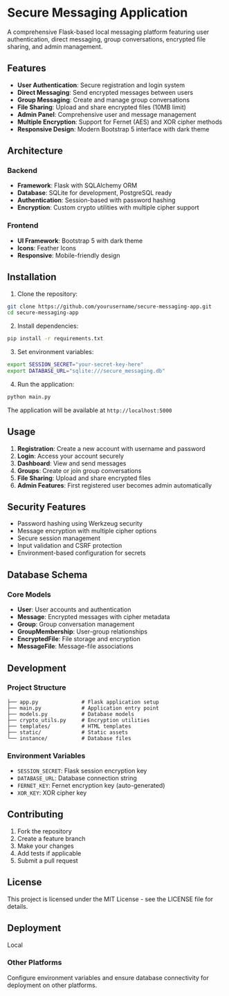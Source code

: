 # Secure Messaging Application

A comprehensive Flask-based local messaging platform featuring user authentication, direct messaging, group conversations, encrypted file sharing, and admin management.

## Features

- **User Authentication**: Secure registration and login system
- **Direct Messaging**: Send encrypted messages between users
- **Group Messaging**: Create and manage group conversations
- **File Sharing**: Upload and share encrypted files (10MB limit)
- **Admin Panel**: Comprehensive user and message management
- **Multiple Encryption**: Support for Fernet (AES) and XOR cipher methods
- **Responsive Design**: Modern Bootstrap 5 interface with dark theme

## Architecture

### Backend
- **Framework**: Flask with SQLAlchemy ORM
- **Database**: SQLite for development, PostgreSQL ready
- **Authentication**: Session-based with password hashing
- **Encryption**: Custom crypto utilities with multiple cipher support

### Frontend
- **UI Framework**: Bootstrap 5 with dark theme
- **Icons**: Feather Icons
- **Responsive**: Mobile-friendly design

## Installation

1. Clone the repository:
```bash
git clone https://github.com/yourusername/secure-messaging-app.git
cd secure-messaging-app
```

2. Install dependencies:
```bash
pip install -r requirements.txt
```

3. Set environment variables:
```bash
export SESSION_SECRET="your-secret-key-here"
export DATABASE_URL="sqlite:///secure_messaging.db"
```

4. Run the application:
```bash
python main.py
```

The application will be available at `http://localhost:5000`

## Usage

1. **Registration**: Create a new account with username and password
2. **Login**: Access your account securely
3. **Dashboard**: View and send messages
4. **Groups**: Create or join group conversations
5. **File Sharing**: Upload and share encrypted files
6. **Admin Features**: First registered user becomes admin automatically

## Security Features

- Password hashing using Werkzeug security
- Message encryption with multiple cipher options
- Secure session management
- Input validation and CSRF protection
- Environment-based configuration for secrets

## Database Schema

### Core Models
- **User**: User accounts and authentication
- **Message**: Encrypted messages with cipher metadata
- **Group**: Group conversation management
- **GroupMembership**: User-group relationships
- **EncryptedFile**: File storage and encryption
- **MessageFile**: Message-file associations

## Development

### Project Structure
```
├── app.py              # Flask application setup
├── main.py             # Application entry point
├── models.py           # Database models
├── crypto_utils.py     # Encryption utilities
├── templates/          # HTML templates
├── static/             # Static assets
└── instance/           # Database files
```

### Environment Variables
- `SESSION_SECRET`: Flask session encryption key
- `DATABASE_URL`: Database connection string
- `FERNET_KEY`: Fernet encryption key (auto-generated)
- `XOR_KEY`: XOR cipher key

## Contributing

1. Fork the repository
2. Create a feature branch
3. Make your changes
4. Add tests if applicable
5. Submit a pull request

## License

This project is licensed under the MIT License - see the LICENSE file for details.

## Deployment
Local

### Other Platforms
Configure environment variables and ensure database connectivity for deployment on other platforms.
